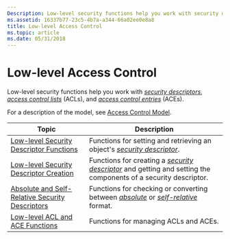 ```yaml
---
Description: Low-level security functions help you work with security descriptors, access control lists (ACLs), and access control entries (ACEs).
ms.assetid: 16337b77-23c5-4b7a-a344-66a02ee0e8a8
title: Low-level Access Control
ms.topic: article
ms.date: 05/31/2018
---
```


# Low-level Access Control

Low-level security functions help you work with [*security descriptors*](https://docs.microsoft.com/windows/desktop/SecGloss/s-gly), [*access control lists*](https://docs.microsoft.com/windows/desktop/SecGloss/a-gly) (ACLs), and [*access control entries*](https://docs.microsoft.com/windows/desktop/SecGloss/a-gly) (ACEs).

For a description of the model, see [Access Control Model](access-control-model.md).



| Topic                                                                                                  | Description                                                                                                                                                                                                                                                                                                  |
|--------------------------------------------------------------------------------------------------------|--------------------------------------------------------------------------------------------------------------------------------------------------------------------------------------------------------------------------------------------------------------------------------------------------------------|
| [Low-level Security Descriptor Functions](low-level-security-descriptor-functions.md)                 | Functions for setting and retrieving an object's [*security descriptor*](https://docs.microsoft.com/windows/desktop/SecGloss/s-gly).                                                                                                                                                |
| [Low-level Security Descriptor Creation](low-level-security-descriptor-creation.md)                   | Functions for creating a [*security descriptor*](https://docs.microsoft.com/windows/desktop/SecGloss/s-gly) and getting and setting the components of a security descriptor.                                                                                                        |
| [Absolute and Self-Relative Security Descriptors](absolute-and-self-relative-security-descriptors.md) | Functions for checking or converting between [*absolute*](https://docs.microsoft.com/windows/desktop/SecGloss/a-gly) or [*self-relative*](https://docs.microsoft.com/windows/desktop/SecGloss/s-gly) format. |
| [Low-level ACL and ACE Functions](low-level-acl-and-ace-functions.md)                                 | Functions for managing ACLs and ACEs.                                                                                                                                                                                                                                                                        |



 

 

 



